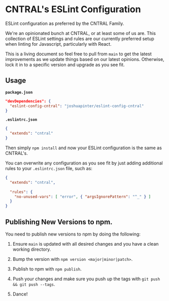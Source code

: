 # CNTRAL's ESLint Configuration

ESLint configuration as preferred by the CNTRAL Family.

We're an opinionated bunch at CNTRAL, or at least some of us are. This collection of ESLint settings and rules are our currently preferred setup when linting for Javascript, particularly with React.

This is a living document so feel free to pull from `main` to get the latest improvements as we update things based on our latest opinions. Otherwise, lock it in to a specific version and upgrade as you see fit.

## Usage

**`package.json`**

```json
"devDependencies": {
  "eslint-config-cntral": "joshuapinter/eslint-config-cntral"
}
```

**`.eslintrc.json`**

```json
{
  "extends": "cntral"
}
```

Then simply `npm install` and now your ESLint configuration is the same as CNTRAL's.

You can overwrite any configuration as you see fit by just adding additional rules to your `.eslintrc.json` file, such as: 

```json
{
  "extends": "cntral",
  
  "rules": {
    "no-unused-vars": [ "error", { "argsIgnorePattern": "^_" } ]
  }
}
```


## Publishing New Versions to npm.

You need to publish new versions to npm by doing the following:

1. Ensure `main` is updated with all desired changes and you have a clean working directory.

2. Bump the version with `npm version <major|minor|patch>`.

3. Publish to npm with `npm publish`.

4. Push your changes and make sure you push up the tags with `git push && git push --tags`.

5. Dance!
